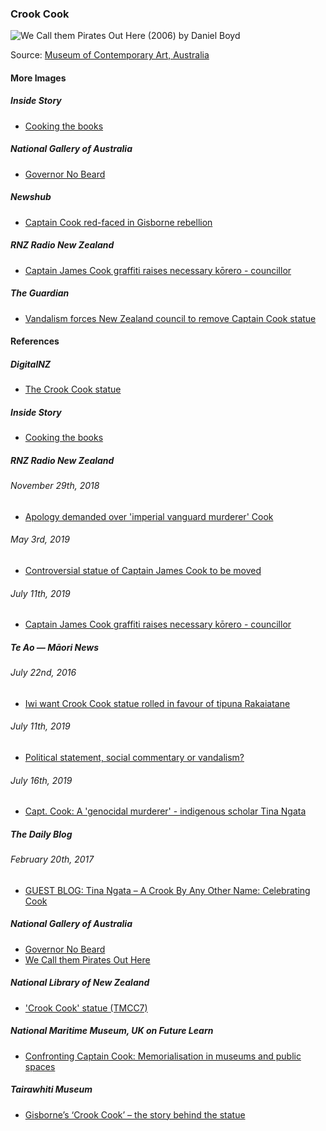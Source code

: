 ### Crook Cook

![We Call them Pirates Out Here (2006) by Daniel Boyd]()

Source: [Museum of Contemporary Art, Australia](https://www.mca.com.au/artists-works/works/2006.25/)

#### More Images

##### Inside Story

* [Cooking the books](https://insidestory.org.au/cooking-the-books/)

##### National Gallery of Australia

* [Governor No Beard](https://nga.gov.au/exhibition/niat07/detail.cfm?IRN=163712&ViewID=2&MnuID=1)

##### Newshub

* [Captain Cook red-faced in Gisborne rebellion](https://www.newshub.co.nz/home/new-zealand/2016/08/captain-cook-red-faced-in-gisborne-rebellion.html)

##### RNZ Radio New Zealand

* [Captain James Cook graffiti raises necessary kōrero - councillor](https://www.rnz.co.nz/news/national/394171/captain-james-cook-graffiti-raises-necessary-korero-councillor)

##### The Guardian

* [Vandalism forces New Zealand council to remove Captain Cook statue](https://www.theguardian.com/world/2018/oct/02/vandalism-forces-new-zealand-council-to-remove-captain-cook-statue)

#### References

##### DigitalNZ

* [The Crook Cook statue](https://digitalnz.org/stories/5b18b82f8d2a4e355a87c126)

##### Inside Story

* [Cooking the books](https://insidestory.org.au/cooking-the-books/)

##### RNZ Radio New Zealand

###### November 29th, 2018

* [Apology demanded over 'imperial vanguard murderer' Cook](https://www.rnz.co.nz/news/te-manu-korihi/377075/apology-demanded-over-imperial-vanguard-murderer-cook)

###### May 3rd, 2019

* [Controversial statue of Captain James Cook to be moved](https://www.rnz.co.nz/news/te-manu-korihi/388425/controversial-statue-of-captain-james-cook-to-be-moved)

###### July 11th, 2019

* [Captain James Cook graffiti raises necessary kōrero - councillor](https://www.rnz.co.nz/news/national/394171/captain-james-cook-graffiti-raises-necessary-korero-councillor)

##### Te Ao — Māori News

###### July 22nd, 2016

* [Iwi want Crook Cook statue rolled in favour of tipuna Rakaiatane](https://www.teaomaori.news/iwi-want-crook-cook-statue-rolled-favour-tipuna-rakaiatane)

###### July 11th, 2019

* [Political statement, social commentary or vandalism?](https://www.teaomaori.news/political-statement-social-commentary-or-vandalism)

###### July 16th, 2019

* [Capt. Cook: A 'genocidal murderer' - indigenous scholar Tina Ngata](https://www.teaomaori.news/capt-cook-genocidal-murderer-indigenous-scholartina-ngata)

##### The Daily Blog

###### February 20th, 2017

* [GUEST BLOG: Tina Ngata – A Crook By Any Other Name: Celebrating Cook](https://thedailyblog.co.nz/2017/02/20/guest-blog-tina-ngata-a-crook-by-any-other-name-celebrating-cook/)

##### National Gallery of Australia

* [Governor No Beard](https://nga.gov.au/exhibition/niat07/detail.cfm?SubMnuID=1&BioArtistIRN=33432&IRN=163712)
* [We Call them Pirates Out Here](https://www.mca.com.au/artists-works/works/2006.25/)

##### National Library of New Zealand

* ['Crook Cook' statue (TMCC7)](https://natlib.govt.nz/schools/teaching-and-learning-resources/teaching-tools-resource-guides/curiosity-cards-for-inquiry/set-2/crook-cook-statue-tmcc7)

##### National Maritime Museum, UK on Future Learn

* [Confronting Captain Cook: Memorialisation in museums and public spaces](https://www.futurelearn.com/courses/captain-cook)

##### Tairawhiti Museum

* [Gisborne’s ‘Crook Cook’ – the story behind the statue](https://tairawhitimuseum.org.nz/2019/03/26/the-crook-cook-the-story-of-the-statue-2/)

